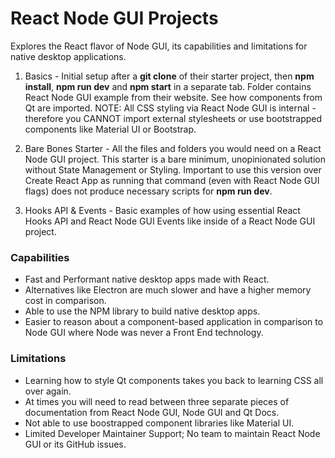# React Node GUI Projects
Explores the React flavor of Node GUI, its capabilities and limitations for native desktop applications.

1. Basics - Initial setup after a **git clone** of their starter project, then **npm install**, **npm run dev** and **npm start** in a separate tab. Folder contains React Node GUI example from their website. See how components from Qt are imported. NOTE: All CSS styling via React Node GUI is internal - therefore you CANNOT import external stylesheets or use bootstrapped components like Material UI or Bootstrap.

2. Bare Bones Starter - All the files and folders you would need on a React Node GUI project. This starter is a bare minimum, unopinionated solution without State Management or Styling. Important to use this version over Create React App as running that command (even with React Node GUI flags) does not produce necessary scripts for **npm run dev**.

3. Hooks API & Events - Basic examples of how using essential React Hooks API and React Node GUI Events like inside of a React Node GUI project.


### Capabilities
- Fast and Performant native desktop apps made with React.
- Alternatives like Electron are much slower and have a higher memory cost in comparison.
- Able to use the NPM library to build native desktop apps.
- Easier to reason about a component-based application in comparison to Node GUI where Node was never a Front End technology.

### Limitations
- Learning how to style Qt components takes you back to learning CSS all over again.
- At times you will need to read between three separate pieces of documentation from React Node GUI, Node GUI and Qt Docs.
- Not able to use boostrapped component libraries like Material UI.
- Limited Developer Maintainer Support; No team to maintain React Node GUI or its GitHub issues.
